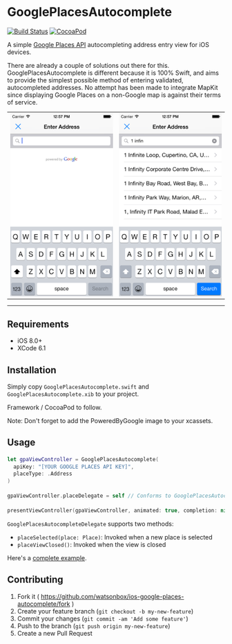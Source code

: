 # GooglePlacesAutocomplete

[![Build Status](http://img.shields.io/travis/watsonbox/ios_google_places_autocomplete.svg?style=flat)](https://travis-ci.org/watsonbox/ios_google_places_autocomplete)
[![CocoaPod](https://img.shields.io/cocoapods/v/GooglePlacesAutocomplete.svg)](http://cocoadocs.org/docsets/GooglePlacesAutocomplete/)

A simple [Google Places API](https://developers.google.com/places/documentation/autocomplete) autocompleting address entry view for iOS devices.

There are already a couple of solutions out there for this. GooglePlacesAutocomplete is different because it is 100% Swift, and aims to provide the simplest possible method of entering validated, autocompleted addresses. No attempt has been made to integrate MapKit since displaying Google Places on a non-Google map is against their terms of service.

<table width="100%">
  <tr>
    <td align="left"><img src="Screenshots/view.png"/></td>
    <td align="right"><img src="Screenshots/search.png"/></td>
  </td>
</table>

----------


## Requirements

- iOS 8.0+
- XCode 6.1


## Installation

Simply copy `GooglePlacesAutocomplete.swift` and `GooglePlacesAutocomplete.xib` to your project.

Framework / CocoaPod to follow.

Note: Don't forget to add the PoweredByGoogle image to your xcassets.


## Usage

```swift
let gpaViewController = GooglePlacesAutocomplete(
  apiKey: "[YOUR GOOGLE PLACES API KEY]",
  placeType: .Address
)

gpaViewController.placeDelegate = self // Conforms to GooglePlacesAutocompleteDelegate

presentViewController(gpaViewController, animated: true, completion: nil)
```

`GooglePlacesAutocompleteDelegate` supports two methods:

- `placeSelected(place: Place)`: Invoked when a new place is selected
- `placeViewClosed()`: Invoked when the view is closed

Here's a [complete example](https://github.com/watsonbox/ios_google_places_autocomplete/blob/master/GooglePlacesAutocompleteExample/GooglePlacesAutocompleteExample/ViewController.swift).


## Contributing

1. Fork it ( https://github.com/watsonbox/ios-google-places-autocomplete/fork )
2. Create your feature branch (`git checkout -b my-new-feature`)
3. Commit your changes (`git commit -am 'Add some feature'`)
4. Push to the branch (`git push origin my-new-feature`)
5. Create a new Pull Request
